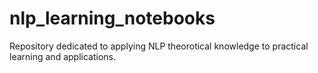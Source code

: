 # nlp_learning_notebooks
Repository dedicated to applying NLP theorotical knowledge to practical learning and applications.
